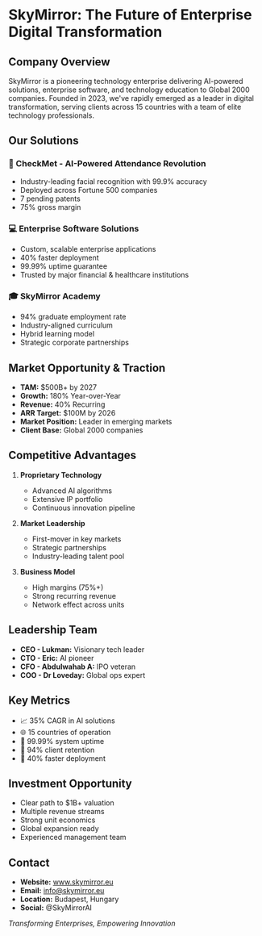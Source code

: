 # SkyMirror: The Future of Enterprise Digital Transformation

## Company Overview
SkyMirror is a pioneering technology enterprise delivering AI-powered solutions, enterprise software, and technology education to Global 2000 companies. Founded in 2023, we've rapidly emerged as a leader in digital transformation, serving clients across 15 countries with a team of elite technology professionals.

## Our Solutions

### 🎯 CheckMet - AI-Powered Attendance Revolution
- Industry-leading facial recognition with 99.9% accuracy
- Deployed across Fortune 500 companies
- 7 pending patents
- 75% gross margin

### 💻 Enterprise Software Solutions
- Custom, scalable enterprise applications
- 40% faster deployment
- 99.99% uptime guarantee
- Trusted by major financial & healthcare institutions

### 🎓 SkyMirror Academy
- 94% graduate employment rate
- Industry-aligned curriculum
- Hybrid learning model
- Strategic corporate partnerships

## Market Opportunity & Traction
- **TAM:** $500B+ by 2027
- **Growth:** 180% Year-over-Year
- **Revenue:** 40% Recurring
- **ARR Target:** $100M by 2026
- **Market Position:** Leader in emerging markets
- **Client Base:** Global 2000 companies

## Competitive Advantages
1. **Proprietary Technology**
   - Advanced AI algorithms
   - Extensive IP portfolio
   - Continuous innovation pipeline

2. **Market Leadership**
   - First-mover in key markets
   - Strategic partnerships
   - Industry-leading talent pool

3. **Business Model**
   - High margins (75%+)
   - Strong recurring revenue
   - Network effect across units

## Leadership Team
- **CEO - Lukman:** Visionary tech leader
- **CTO - Eric:** AI pioneer
- **CFO - Abdulwahab A:** IPO veteran
- **COO - Dr Loveday:** Global ops expert

## Key Metrics
- 📈 35% CAGR in AI solutions
- 🌐 15 countries of operation
- 💪 99.99% system uptime
- 🎯 94% client retention
- 🚀 40% faster deployment

## Investment Opportunity
- Clear path to $1B+ valuation
- Multiple revenue streams
- Strong unit economics
- Global expansion ready
- Experienced management team

## Contact
- **Website:** www.skymirror.eu
- **Email:** info@skymirror.eu
- **Location:** Budapest, Hungary
- **Social:** @SkyMirrorAI

*Transforming Enterprises, Empowering Innovation*
